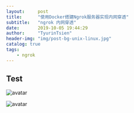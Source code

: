 ```yaml
---
layout:     post
title:      "使用Docker搭建Ngrok服务器实现内网穿透"
subtitle:   "ngrok 内网穿透"
date:       2019-10-05 19:44:29
author:     "TyurinTsien"
header-img: "img/post-bg-unix-linux.jpg"
catalog: true
tags:
    - ngrok
---
```



## Test

![avatar](../../../../img/404-bg.jpg)

![avatar](https://www.qianqiulin.com/img/404-bg.jpg)